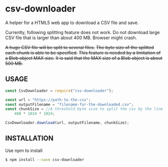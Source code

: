 csv-downloader
==============

A helper for a HTML5 web app to download a CSV file and save.

Currently, following splitting feature does not work.
Do not download large CSV file that is larger than about 400 MB.
Browser might crash.

~~A huge CSV file will be split to several files.~~
~~The byte size of the splitted each chunk is able to be specified.~~
~~This feature is needed by a limitation of a Blob object MAX size.~~
~~It is said that the MAX size of a Blob object is about 500 MB.~~

## USAGE

```javascript
const CsvDownloader = require("csv-downloader");

const url = "https://path-to-the-csv";
const outputFilename = "filename-for-the-downloaded.csv";
const chunkSize = //A threshold byte size to split the csv by the line
    480 * 1024 * 1024;

CsvDownloader.download(url, outputFilename, chunkSize);
```

## INSTALLATION

Use npm to install

```bash
$ npm install --save csv-downloader
```
